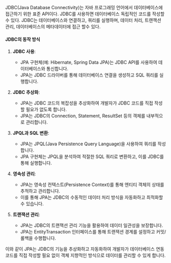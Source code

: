 JDBC(Java Database Connectivity)는 자바 프로그래밍 언어에서 데이터베이스에 접근하기 위한 표준 API이다. JDBC를 사용하면 데이터베이스 독립적인 코드를 작성할 수 있다.
JDBC는 데이터베이스와 연결하고, 쿼리를 실행하며, 데이터 처리, 트랜잭션 관리, 데이터베이스의 메타데이터에 접근 할수 있다.

#### JDBC의 동작 방식

1. **JDBC 사용**:
    - JPA 구현체(예: Hibernate, Spring Data JPA)는 JDBC API를 사용하여 데이터베이스와 통신합니다.
    - JPA는 JDBC 드라이버를 통해 데이터베이스 연결을 생성하고 SQL 쿼리를 실행합니다.
	
2. **JDBC 추상화**:
    - JPA는 JDBC 코드의 복잡성을 추상화하여 개발자가 JDBC 코드를 직접 작성할 필요가 없도록 합니다.
    - JPA는 JDBC의 Connection, Statement, ResultSet 등의 객체를 내부적으로 관리합니다.
	
1. **JPQL과 SQL 변환**:
    
    - JPA는 JPQL(Java Persistence Query Language)을 사용하여 쿼리를 작성합니다.
    - JPA 구현체는 JPQL을 분석하여 적절한 SQL 쿼리로 변환하고, 이를 JDBC를 통해 실행합니다.
4. **영속성 관리**:
    
    - JPA는 영속성 컨텍스트(Persistence Context)를 통해 엔티티 객체의 상태를 추적하고 관리합니다.
    - 이를 통해 JPA는 JDBC의 수동적인 데이터 처리 방식을 자동화하고 최적화할 수 있습니다.
5. **트랜잭션 관리**:
    
    - JPA는 JDBC의 트랜잭션 관리 기능을 활용하여 데이터 일관성을 보장합니다.
    - JPA는 EntityTransaction 인터페이스를 통해 트랜잭션 경계를 설정하고 커밋/롤백을 수행합니다.

이와 같이 JPA는 JDBC의 기능을 추상화하고 자동화하여 개발자가 데이터베이스 연동 코드를 직접 작성할 필요 없이 객체 지향적인 방식으로 데이터를 관리할 수 있게 합니다.